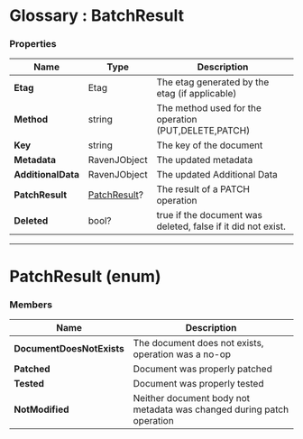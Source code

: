 ﻿# Glossary : BatchResult

### Properties

| Name | Type | Description |
| ------------- | ------------- | ----- |
| **Etag** | Etag | The etag generated by the etag (if applicable) |
| **Method** | string | The method used for the operation (PUT,DELETE,PATCH) |
| **Key** | string | The key of the document |
| **Metadata** | RavenJObject | The updated metadata |
| **AdditionalData** | RavenJObject | The updated Additional Data |
| **PatchResult** | [PatchResult](../glossary/batch-result#patchresult-enum)? | The result of a PATCH operation |
| **Deleted** | bool? | true if the document was deleted, false if it did not exist. |

<hr />

# PatchResult (enum)

### Members

| Name | Description |
| ---- | ----- |
| **DocumentDoesNotExists** | The document does not exists, operation was a no-op |
| **Patched** | Document was properly patched |
| **Tested** | Document was properly tested |
| **NotModified** | Neither document body not metadata was changed during patch operation |
